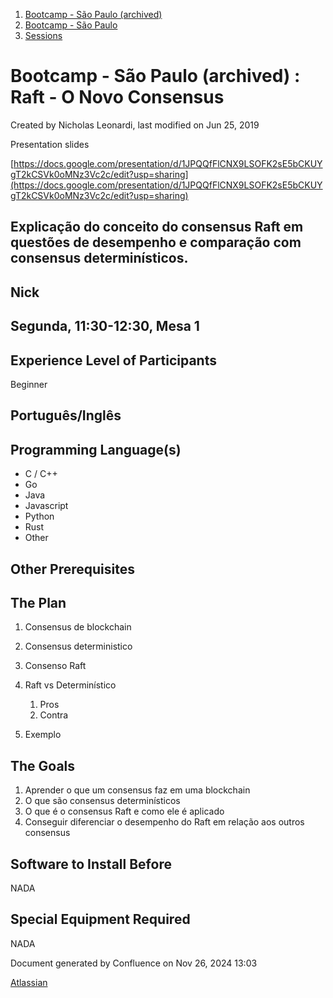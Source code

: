 1. [Bootcamp - São Paulo (archived)](index.html)
2. [Bootcamp - São Paulo](18874376.html)
3. [Sessions](Sessions_18874398.html)

# Bootcamp - São Paulo (archived) : Raft - O Novo Consensus

Created by Nicholas Leonardi, last modified on Jun 25, 2019

Presentation slides

[https://docs.google.com/presentation/d/1JPQQfFlCNX9LSOFK2sE5bCKUYgT2kCSVk0oMNz3Vc2c/edit?usp=sharing](https://docs.google.com/presentation/d/1JPQQfFlCNX9LSOFK2sE5bCKUYgT2kCSVk0oMNz3Vc2c/edit?usp=sharing)

## Explicação do conceito do consensus Raft em questões de desempenho e comparação com consensus determinísticos.

## Nick

## Segunda, 11:30-12:30, Mesa 1

## Experience Level of Participants

Beginner

## Português/Inglês

## Programming Language(s)

- C / C++
- Go
- Java
- Javascript
- Python
- Rust
- Other

## Other Prerequisites

## The Plan

1. Consensus de blockchain
2. Consensus deterministico
3. Consenso Raft
4. Raft vs Determinístico
   
   1. Pros
   2. Contra
5. Exemplo

## The Goals

1. Aprender o que um consensus faz em uma blockchain
2. O que são consensus determinísticos
3. O que é o consensus Raft e como ele é aplicado
4. Conseguir diferenciar o desempenho do Raft em relação aos outros consensus

## Software to Install Before

NADA

## Special Equipment Required

NADA

Document generated by Confluence on Nov 26, 2024 13:03

[Atlassian](http://www.atlassian.com/)
